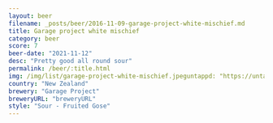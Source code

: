 ```yaml
---
layout: beer
filename: _posts/beer/2016-11-09-garage-project-white-mischief.md
title: Garage project white mischief
category: beer
score: 7
beer-date: "2021-11-12"
desc: "Pretty good all round sour"
permalink: /beer/:title.html
img: /img/list/garage-project-white-mischief.jpeguntappd: "https://untappd.com/b/garage-project-white-mischief/1188961"
country: "New Zealand"
brewery: "Garage Project"
breweryURL: "breweryURL"
style: "Sour - Fruited Gose"
---
```

